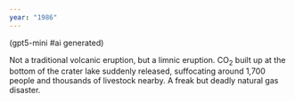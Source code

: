 ```yaml
---
year: "1986"
---
```


(gpt5-mini #ai generated)

Not a traditional volcanic eruption, but a limnic eruption. CO<sub>2</sub> built up at the bottom of the crater lake suddenly released, suffocating around 1,700 people and thousands of livestock nearby. A freak but deadly natural gas disaster.
